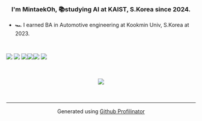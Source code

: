 ### <div align="center">I'm MintaekOh, 📚studying AI at KAIST, S.Korea since 2024.</div>  
  

- 🏎️ I earned BA in Automotive engineering at Kookmin Univ, S.Korea at 2023.  
  

<br/>  


<img src="https://img.shields.io/badge/PyTorch-EE4C2C?style=for-the-badge&logo=PyTorch&logoColor=white"> <img src="https://img.shields.io/badge/Python-3776AB?style=for-the-badge&logo=Python&logoColor=white"> <img src="https://img.shields.io/badge/opencv-5C3EE8?style=for-the-badge&logo=opencv&logoColor=black"><img src="https://img.shields.io/badge/TensorFlow-FF6F00?style=for-the-badge&logo=TensorFlow&logoColor=white"><img src="https://img.shields.io/badge/github-181717?style=for-the-badge&logo=github&logoColor=white">
<img src="https://img.shields.io/badge/copilot-000000?style=for-the-badge&logo=githubcopilot&logoColor=56b0e4">





</td><td valign="top" width="33%">



</td></tr></table>  

<br/>  

  

<br/>  

<div align="center">
<img src="https://komarev.com/ghpvc/?username=MinTagg&&style=flat-square" align="center" />
</div>  
  

<br/>  


<br />

----
<div align="center">Generated using <a href="https://profilinator.rishav.dev/" target="_blank">Github Profilinator</a></div>
